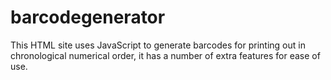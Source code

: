 # barcodegenerator
This HTML site uses JavaScript to generate barcodes for printing out in chronological numerical order, it has a number of extra features for ease of use.
